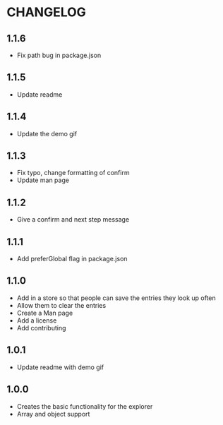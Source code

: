 # CHANGELOG

## 1.1.6

- Fix path bug in package.json

## 1.1.5

- Update readme

## 1.1.4

- Update the demo gif

## 1.1.3

- Fix typo, change formatting of confirm
- Update man page

## 1.1.2

- Give a confirm and next step message

## 1.1.1

- Add preferGlobal flag in package.json

## 1.1.0

- Add in a store so that people can save the entries they look up often
- Allow them to clear the entries
- Create a Man page
- Add a license
- Add contributing

## 1.0.1

- Update readme with demo gif

## 1.0.0

- Creates the basic functionality for the explorer
- Array and object support
